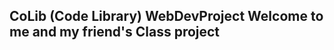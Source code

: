 CoLib (Code Library)
 WebDevProject
Welcome to me and my friend's Class project
-------------------------------------------------------------------------------------------------------------------------------------------------------------------------------------------------------------------

